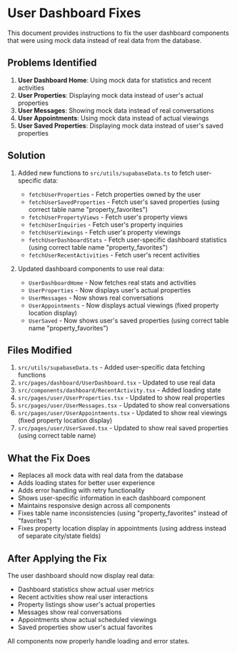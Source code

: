 # User Dashboard Fixes

This document provides instructions to fix the user dashboard components that were using mock data instead of real data from the database.

## Problems Identified

1. **User Dashboard Home**: Using mock data for statistics and recent activities
2. **User Properties**: Displaying mock data instead of user's actual properties
3. **User Messages**: Showing mock data instead of real conversations
4. **User Appointments**: Using mock data instead of actual viewings
5. **User Saved Properties**: Displaying mock data instead of user's saved properties

## Solution

1. Added new functions to `src/utils/supabaseData.ts` to fetch user-specific data:
   - `fetchUserProperties` - Fetch properties owned by the user
   - `fetchUserSavedProperties` - Fetch user's saved properties (using correct table name "property_favorites")
   - `fetchUserPropertyViews` - Fetch user's property views
   - `fetchUserInquiries` - Fetch user's property inquiries
   - `fetchUserViewings` - Fetch user's property viewings
   - `fetchUserDashboardStats` - Fetch user-specific dashboard statistics (using correct table name "property_favorites")
   - `fetchUserRecentActivities` - Fetch user's recent activities

2. Updated dashboard components to use real data:
   - `UserDashboardHome` - Now fetches real stats and activities
   - `UserProperties` - Now displays user's actual properties
   - `UserMessages` - Now shows real conversations
   - `UserAppointments` - Now displays actual viewings (fixed property location display)
   - `UserSaved` - Now shows user's saved properties (using correct table name "property_favorites")

## Files Modified

1. `src/utils/supabaseData.ts` - Added user-specific data fetching functions
2. `src/pages/dashboard/UserDashboard.tsx` - Updated to use real data
3. `src/components/dashboard/RecentActivity.tsx` - Added loading state
4. `src/pages/user/UserProperties.tsx` - Updated to show real properties
5. `src/pages/user/UserMessages.tsx` - Updated to show real conversations
6. `src/pages/user/UserAppointments.tsx` - Updated to show real viewings (fixed property location display)
7. `src/pages/user/UserSaved.tsx` - Updated to show real saved properties (using correct table name)

## What the Fix Does

- Replaces all mock data with real data from the database
- Adds loading states for better user experience
- Adds error handling with retry functionality
- Shows user-specific information in each dashboard component
- Maintains responsive design across all components
- Fixes table name inconsistencies (using "property_favorites" instead of "favorites")
- Fixes property location display in appointments (using address instead of separate city/state fields)

## After Applying the Fix

The user dashboard should now display real data:
- Dashboard statistics show actual user metrics
- Recent activities show real user interactions
- Property listings show user's actual properties
- Messages show real conversations
- Appointments show actual scheduled viewings
- Saved properties show user's actual favorites

All components now properly handle loading and error states.